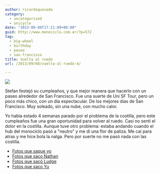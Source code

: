 ```yaml
---
author: ricardoquesada
category:
  - uncategorized
  - unicycle
date: "2013-09-08T17:21:09+00:00"
guid: http://www.monociclo.com.ar/?p=572
tag:
  - big-wheel
  - birthday
  - paseo
  - san-francisco
title: Vuelta al ruedo
url: /2013/09/08/vuelta-al-ruedo-4/

---
```

[![](https://lh3.googleusercontent.com/-6vX7BYix7-c/Uiyv833Tq5I/AAAAAAAAvfA/vVD9UEtnqto/s400/IMG_2507.JPG)](https://picasaweb.google.com/111588202880883771967/StefanBirthday#5921301070408297362)

Stefan festejó su cumpleaños, y que mejor manera que hacerlo con un paseo alrededor de San Francisco. Fue una suerte de Uni SF Tour, pero un poco más chico, con un día espectacular. De los mejores días de San Francisco. Muy soleado, sin una nube, con mucho calor.

Yo había estado 4 semanas parado por el problema de la costilla, pero este cumpleaños fue una gran oportunidad para volver al ruedo. Casi no senti el dolor en la costilla. Aunque tuve otro problema: estaba andando cuando el hub del monociclo pasó a "neutro" y me di una flor de paliza. Me caí para atras y me hice bola la nalga. Pero por suerte no me pasó nada con las costilla.

- [Fotos que saque yo](https://picasaweb.google.com/111588202880883771967/StefanBirthday)
- [Fotos que saco Nathan](http://nhoover.smugmug.com/Unicycling/Coker-Rides/Stefans-Birthday-SF-Uni-Tour)
- [Fotos que sacó Ludge](http://www.flickr.com/photos/82163274@N02/sets/72157635463513762/)
- [Fotos que saco Yu](http://telek.smugmug.com/Weekend-Trips/2013/Stefans-B-day-Uni-Tour-Sept-7/31779119_9XwDjL#!i=2756300185&k=z9Nzx9S)

